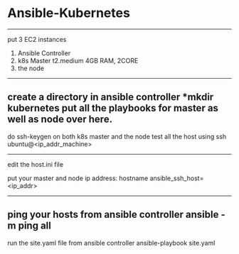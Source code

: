 # Ansible-Kubernetes
--------------------------------------------------------------------------------------------------------------------------------------------
put 3 EC2 instances 
1. Ansible Controller
2. k8s Master t2.medium 4GB RAM, 2CORE
3. the node
-------------------------------------------------------------------------------------------------------------------------------------------
create a directory in ansible controller
 *mkdir kubernetes
  put all the playbooks for master as well as node over here.
--------------------------------------------------------------------------------------------------------------------------------------------

do ssh-keygen on both k8s master and the node
test all the host using ssh ubuntu@<ip_addr_machine>

--------------------------------------------------------------------------------------------------------------------------------------------
edit the host.ini file

put your master and node ip address: hostname ansible_ssh_host=<ip_addr>

---------------------------------------------------------------------------------------------------------------------------------------------
ping your hosts from ansible controller
ansible -m ping all
-------------------------------------------------------------------------------------------------------------------------------------------
run the site.yaml file from ansible controller
ansible-playbook site.yaml
